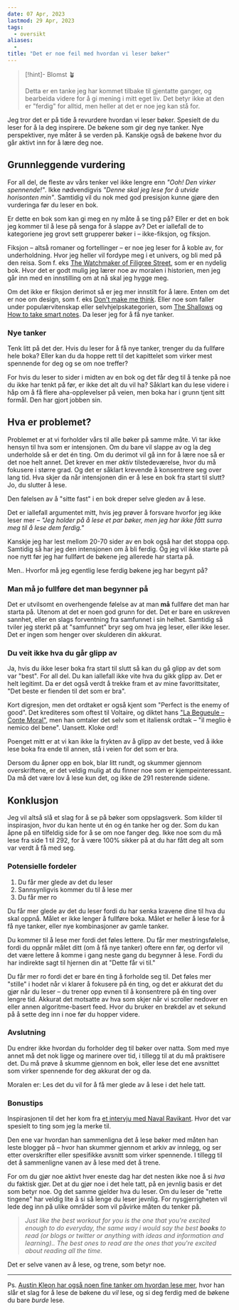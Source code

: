 ```yaml
---
date: 07 Apr, 2023
lastmod: 29 Apr, 2023
tags:
  - oversikt
aliases:
  - 
title: "Det er noe feil med hvordan vi leser bøker"
---
```

> [!hint]- Blomst 🪴
>
> Detta er en tanke jeg har kommet tilbake til gjentatte ganger, og bearbeida videre for å gi mening i mitt eget liv. Det betyr ikke at den er "ferdig" for alltid, men heller at det er noe jeg kan stå for.

Jeg tror det er på tide å revurdere hvordan vi leser bøker. Spesielt de du leser for å la deg inspirere. De bøkene som gir deg nye tanker. Nye perspektiver, nye måter å se verden på. Kanskje også de bøkene hvor du går aktivt inn for å lære deg noe.

## Grunnleggende vurdering

For all del, de fleste av vårs tenker vel ikke lengre enn *"Ooh! Den virker spennende!"*. Ikke nødvendigvis *"Denne skal jeg lese for å utvide horisonten min"*. Samtidig vil du nok med god presisjon kunne gjøre den vurderinga før du leser en bok.

Er dette en bok som kan gi meg en ny måte å se ting på? Eller er det en bok jeg kommer til å lese på senga for å slappe av? Det er iallefall de to kategoriene jeg grovt sett grupperer bøker i – ikke-fiksjon, og fiksjon.

Fiksjon – altså romaner og fortellinger – er noe jeg leser for å koble av, for underholdning. Hvor jeg heller vil fordype meg i et univers, og bli med på den reisa. Som f. eks [The Watchmaker of Filigree Street](https://www.goodreads.com/book/show/22929563-the-watchmaker-of-filigree-street), som er en nydelig bok. Hvor det er godt mulig jeg lærer noe av moralen i historien, men jeg går inn med en innstilling om at nå skal jeg hygge meg.

Om det ikke er fiksjon derimot så er jeg mer innstilt for å lære. Enten om det er noe om design, som f. eks [Don't make me think](https://www.goodreads.com/book/show/18197267-don-t-make-me-think-revisited?from_search=true&from_srp=true&qid=0OlJ9N45cq&rank=1). Eller noe som faller under populærvitenskap eller selvhjelpskategorien, som [The Shallows](https://www.goodreads.com/book/show/9778945-the-shallows?from_search=true&from_srp=true&qid=7giKa4mjEF&rank=1) og [How to take smart notes](https://www.goodreads.com/book/show/34507927-how-to-take-smart-notes?from_search=true&from_srp=true&qid=B6zFx4ksUm&rank=1). Da leser jeg for å få nye tanker.

### Nye tanker

Tenk litt på det der. Hvis du leser for å få nye tanker, trenger du da fullføre hele boka? Eller kan du da hoppe rett til det kapittelet som virker mest spennende for deg og se om noe treffer?

For hvis du leser to sider i midten av en bok og det får deg til å tenke på noe du ikke har tenkt på før, er ikke det alt du vil ha? Såklart kan du lese videre i håp om å få flere aha-opplevelser på veien, men boka har i grunn tjent sitt formål. Den har gjort jobben sin.

## Hva er problemet?

Problemet er at vi forholder vårs til alle bøker på samme måte. Vi tar ikke hensyn til hva som er intensjonen. Om du bare vil slappe av og la deg underholde så er det én ting. Om du derimot vil gå inn for å lære noe så er det noe helt annet. Det krever en mer *aktiv* tilstedeværelse, hvor du må fokusere i større grad. Og det er såklart krevende å konsentrere seg over lang tid. Hva skjer da når intensjonen din er å lese en bok fra start til slutt? Jo, du slutter å lese.

Den følelsen av å "sitte fast" i en bok dreper selve gleden av å lese.

Det er iallefall argumentet mitt, hvis jeg prøver å forsvare hvorfor jeg ikke leser mer – *"Jeg holder på å lese et par bøker, men jeg har ikke fått surra meg til å lese dem ferdig."*

Kanskje jeg har lest mellom 20-70 sider av en bok også har det stoppa opp. Samtidig så har jeg den intensjonen om å bli ferdig. Og jeg vil ikke starte på noe nytt før jeg har fullført de bøkene jeg allerede har starta på.

Men.. Hvorfor må jeg egentlig lese ferdig bøkene jeg har begynt på?

### Man må jo fullføre det man begynner på

Det er utvilsomt en overhengende følelse av at man **må** fullføre det man har starta på. Utenom at det er noen god grunn for det. Det er bare en uskreven sannhet, eller en slags forventning fra samfunnet i sin helhet. Samtidig så tviler jeg sterkt på at "samfunnet" bryr seg om hva jeg leser, eller ikke leser. Det er ingen som henger over skulderen din akkurat.

### Du veit ikke hva du går glipp av

Ja, hvis du ikke leser boka fra start til slutt så kan du gå glipp av det som var "best". For all del. Du kan iallefall ikke vite hva du gikk glipp av. Det er helt legitimt. Da er det også verdt å trekke fram et av mine favorittsitater, "Det beste er fienden til det som er bra".

Kort digresjon, men det ordtaket er også kjent som "Perfect is the enemy of good". Det krediteres som oftest til Voltaire, og diktet hans ["La Begueule – Conte Moral"](https://books.google.no/books?id=9p9DAAAAcAAJ&printsec=frontcover&redir_esc=y#v=onepage&q&f=false), men han omtaler det selv som et italiensk ordtak – "il meglio è nemico del bene". Uansett. Kloke ord!

Poenget mitt er at vi kan ikke la frykten av å glipp av det beste, ved å ikke lese boka fra ende til annen, stå i veien for det som er bra.

Dersom du åpner opp en bok, blar litt rundt, og skummer gjennom overskriftene, er det veldig mulig at du finner noe som er kjempeinteressant. Da må det være lov å lese kun det, og ikke de 291 resterende sidene.

## Konklusjon

Jeg vil altså slå et slag for å se på bøker som oppslagsverk. Som kilder til inspirasjon, hvor du kan hente ut én og én tanke her og der. Som du kan åpne på en tilfeldig side for å se om noe fanger deg. Ikke noe som du må lese fra side 1 til 292, for å være 100% sikker på at du har fått deg alt som var verdt å få med seg.

### Potensielle fordeler

1. Du får mer glede av det du leser
2. Sannsynligvis kommer du til å lese mer
3. Du får mer ro

Du får mer glede av det du leser fordi du har senka kravene dine til hva du skal oppnå. Målet er ikke lenger å fullføre boka. Målet er heller å lese for å få nye tanker, eller nye kombinasjoner av gamle tanker.

Du kommer til å lese mer fordi det føles lettere. Du får mer mestringsfølelse, fordi du oppnår målet ditt (om å få nye tanker) oftere enn før, og derfor vil det være lettere å komme i gang neste gang du begynner å lese. Fordi du har indirekte sagt til hjernen din at "Dette får vi til."

Du får mer ro fordi det er bare én ting å forholde seg til. Det føles mer "stille" i hodet når vi klarer å fokusere på én ting, og det er akkurat det du gjør når du leser – du trener opp evnen til å konsentrere på én ting over lengre tid. Akkurat det motsatte av hva som skjer når vi scroller nedover en eller annen algoritme-basert feed. Hvor du bruker en brøkdel av et sekund på å sette deg inn i noe før du hopper videre.

### Avslutning

Du endrer ikke hvordan du forholder deg til bøker over natta. Som med mye annet må det nok ligge og marinere over tid, i tillegg til at du må praktisere det. Du må prøve å skumme gjennom en bok, eller lese det ene avsnittet som virker spennende for deg akkurat der og da. 

Moralen er: Les det du vil for å få mer glede av å lese i det hele tatt.

### Bonustips

Inspirasjonen til det her kom fra [et intervju med Naval Ravikant](https://youtu.be/SK69_Tw2Lpw?t=222). Hvor det var spesielt to ting som jeg la merke til.

Den ene var hvordan han sammenligna det å lese bøker med måten han leste blogger på – hvor han skummer gjennom et arkiv av innlegg, og ser etter overskrifter eller spesifikke avsnitt som virker spennende. I tillegg til det å sammenligne vanen av å lese med det å trene.

For om du gjør noe aktivt hver eneste dag har det nesten ikke noe å si *hva* du faktisk gjør. Det at du gjør noe i det hele tatt, på en jevnlig basis er det som betyr noe. Og det samme gjelder hva du leser. Om du leser de "rette tingene" har veldig lite å si så lenge du leser jevnlig. For nysgjerrigheten vil lede deg inn på ulike områder som vil påvirke måten du tenker på. 

> *Just like the best workout for you is the one that you're excited enough to do everyday, the same way i would say the best **books** to read (or blogs or twitter or anything with ideas and information and learning).. The best ones to read are the ones that you're excited about reading all the time.*

Det er selve vanen av å lese, og trene, som betyr noe. 

---

Ps. [Austin Kleon har også noen fine tanker om hvordan lese mer](https://austinkleon.com/2019/03/21/how-to-read-more-3/), hvor han slår et slag for å lese de bøkene du *vil* lese, og si deg ferdig med de bøkene du bare *burde* lese.
